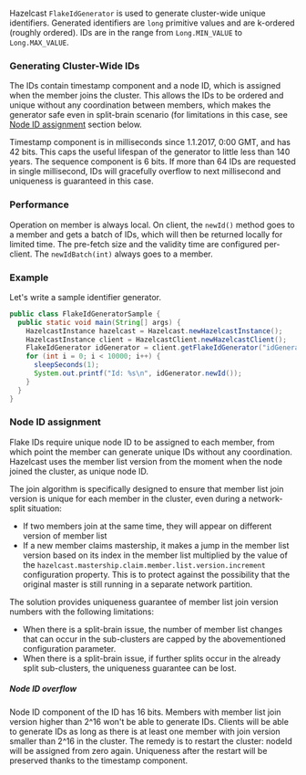 
Hazelcast `FlakeIdGenerator` is used to generate cluster-wide unique identifiers. Generated identifiers are `long` primitive values and are k-ordered (roughly ordered). IDs are in the range from `Long.MIN_VALUE` to `Long.MAX_VALUE`.

### Generating Cluster-Wide IDs

The IDs contain timestamp component and a node ID, which is assigned when the member joins the cluster. This allows the IDs to be ordered and unique without any coordination between members, which makes the generator safe even in split-brain scenario (for limitations in this case, see [Node ID assignment](#page_Node+ID+assignment) section below.

Timestamp component is in milliseconds since 1.1.2017, 0:00 GMT, and has 42 bits. This caps the useful lifespan of the generator to little less than 140 years. The sequence component is 6 bits. If more than 64 IDs are requested in single millisecond, IDs will gracefully overflow to next millisecond and uniqueness is guaranteed in this case.

### Performance

Operation on member is always local. On client, the `newId()` method goes to a member and gets a batch of IDs, which will then be returned locally for limited time. The pre-fetch size and the validity time are configured per-client. The `newIdBatch(int)` always goes to a member.

### Example

Let's write a sample identifier generator.

```java
public class FlakeIdGeneratorSample {
  public static void main(String[] args) {
    HazelcastInstance hazelcast = Hazelcast.newHazelcastInstance();
    HazelcastInstance client = HazelcastClient.newHazelcastClient();
    FlakeIdGenerator idGenerator = client.getFlakeIdGenerator("idGenerator");
    for (int i = 0; i < 10000; i++) {
      sleepSeconds(1);
      System.out.printf("Id: %s\n", idGenerator.newId());
    }
  }
}
```

### Node ID assignment

Flake IDs require unique node ID to be assigned to each member, from which point the member can generate unique IDs without any coordination. Hazelcast uses the member list version from the moment when the node joined the cluster, as unique node ID.

The join algorithm is specifically designed to ensure that member list join version is unique for each member in the cluster, even during a network-split situation:
* If two members join at the same time, they will appear on different version of member list
* If a new member claims mastership, it makes a jump in the member list version based on its index in the member list multiplied by the value of the `hazelcast.mastership.claim.member.list.version.increment` configuration property. This is to protect against the possibility that the original master is still running in a separate network partition.

The solution provides uniqueness guarantee of member list join version numbers with the following limitations:
* When there is a split-brain issue, the number of member list changes that can occur in the sub-clusters are capped by the abovementioned configuration parameter.
* When there is a split-brain issue, if further splits occur in the already split sub-clusters, the uniqueness guarantee can be lost.

##### Node ID overflow

Node ID component of the ID has 16 bits. Members with member list join version higher than 2^16 won't be able to generate IDs. Clients will be able to generate IDs as long as there is at least one member with join version smaller than 2^16 in the cluster. The remedy is to restart the cluster: nodeId will be assigned from zero again. Uniqueness after the restart will be preserved thanks to the timestamp component.
